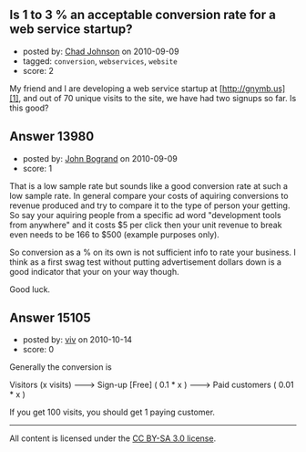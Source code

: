 ## Is 1 to 3 % an acceptable conversion rate for a web service startup?

- posted by: [Chad Johnson](https://stackexchange.com/users/-1/4139-chad-johnson) on 2010-09-09
- tagged: `conversion`, `webservices`, `website`
- score: 2

My friend and I are developing a web service startup at [http://gnymb.us][1], and out of 70 unique visits to the site, we have had two signups so far. Is this good?


  [1]: http://gnymb.us


## Answer 13980

- posted by: [John Bogrand](https://stackexchange.com/users/-1/3577-john-bogrand) on 2010-09-09
- score: 1

That is a low sample rate but sounds like a good conversion rate at such a low sample rate.  In general compare your costs of aquiring conversions to revenue produced and try to compare it to the type of person your getting.  So say your aquiring people from a specific ad word "development tools from anywhere" and it costs $5 per click then your unit revenue to break even needs to be 166 to $500 (example purposes only).

So conversion as a % on its own is not sufficient info to rate your business.  I think as a first swag test without putting advertisement dollars down is a good indicator that your on your way though.

Good luck.


## Answer 15105

- posted by: [viv](https://stackexchange.com/users/-1/2665-viv) on 2010-10-14
- score: 0

Generally the conversion is 

Visitors (x visits) ---> Sign-up [Free] ( 0.1 * x ) ---> Paid customers ( 0.01 * x )

If you get 100 visits, you should get 1 paying customer.



---

All content is licensed under the [CC BY-SA 3.0 license](https://creativecommons.org/licenses/by-sa/3.0/).
